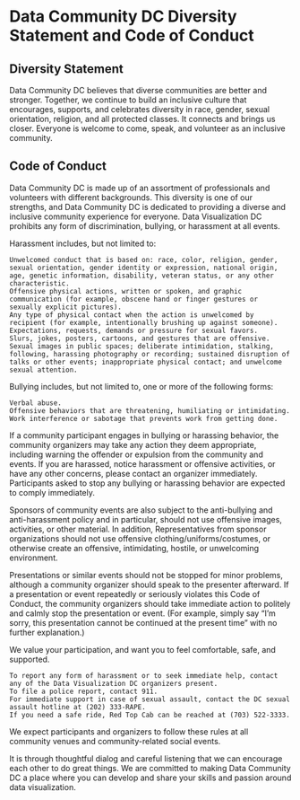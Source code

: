 # Data Community DC Diversity Statement and Code of Conduct

## Diversity Statement

Data Community DC believes that diverse communities are better and stronger. Together, we continue to build an inclusive culture that encourages, supports, and celebrates diversity in race, gender, sexual orientation, religion, and all protected classes. It connects and brings us closer. Everyone is welcome to come, speak, and volunteer as an inclusive community.

## Code of Conduct

Data Community DC is made up of an assortment of professionals and volunteers with different backgrounds. This diversity is one of our strengths, and Data Community DC is dedicated to providing a diverse and inclusive community experience for everyone. Data Visualization DC prohibits any form of discrimination, bullying, or harassment at all events.

Harassment includes, but not limited to:

    Unwelcomed conduct that is based on: race, color, religion, gender, sexual orientation, gender identity or expression, national origin, age, genetic information, disability, veteran status, or any other characteristic.
    Offensive physical actions, written or spoken, and graphic communication (for example, obscene hand or finger gestures or sexually explicit pictures).
    Any type of physical contact when the action is unwelcomed by recipient (for example, intentionally brushing up against someone).
    Expectations, requests, demands or pressure for sexual favors.
    Slurs, jokes, posters, cartoons, and gestures that are offensive.
    Sexual images in public spaces; deliberate intimidation, stalking, following, harassing photography or recording; sustained disruption of talks or other events; inappropriate physical contact; and unwelcome sexual attention.

Bullying includes, but not limited to, one or more of the following forms:

    Verbal abuse.
    Offensive behaviors that are threatening, humiliating or intimidating.
    Work interference or sabotage that prevents work from getting done.

If a community participant engages in bullying or harassing behavior, the community organizers may take any action they deem appropriate, including warning the offender or expulsion from the community and events. If you are harassed, notice harassment or offensive activities, or have any other concerns, please contact an organizer immediately. Participants asked to stop any bullying or harassing behavior are expected to comply immediately.

Sponsors of community events are also subject to the anti-bullying and anti-harassment policy and in particular, should not use offensive images, activities, or other material. In addition, Representatives from sponsor organizations should not use offensive clothing/uniforms/costumes, or otherwise create an offensive, intimidating, hostile, or unwelcoming environment.

Presentations or similar events should not be stopped for minor problems, although a community organizer should speak to the presenter afterward. If a presentation or event repeatedly or seriously violates this Code of Conduct, the community organizers should take immediate action to politely and calmly stop the presentation or event. (For example, simply say “I’m sorry, this presentation cannot be continued at the present time” with no further explanation.)

We value your participation, and want you to feel comfortable, safe, and supported.

    To report any form of harassment or to seek immediate help, contact any of the Data Visualization DC organizers present.
    To file a police report, contact 911.
    For immediate support in case of sexual assault, contact the DC sexual assault hotline at (202) 333-RAPE.
    If you need a safe ride, Red Top Cab can be reached at (703) 522-3333.

We expect participants and organizers to follow these rules at all community venues and community-related social events.

It is through thoughtful dialog and careful listening that we can encourage each other to do great things. We are committed to making Data Community DC a place where you can develop and share your skills and passion around data visualization. 
